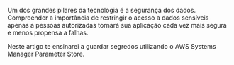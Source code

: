 Um dos grandes pilares da tecnologia é a segurança dos dados. Compreender a importância de
restringir o acesso a dados sensíveis apenas a pessoas autorizadas tornará sua aplicação cada vez
mais segura e menos propensa a falhas.

Neste artigo te ensinarei a guardar segredos utilizando o AWS Systems Manager Parameter Store.

